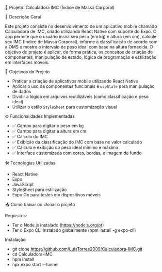 📱 Projeto: Calculadora IMC (Índice de Massa Corporal)


📝 Descrição Geral

Este projeto consiste no desenvolvimento de um aplicativo mobile chamado Calculadora de IMC, criado utilizando React Native com suporte do Expo. O app permite que o usuário insira seu 
peso (em kg) e altura (em cm), calcule seu IMC (Índice de Massa Corporal), informe a classificação de acordo com a OMS e mostre o intervalo de peso ideal com base na altura fornecida.
O objetivo do projeto é aplicar, de forma prática, os conceitos de criação de componentes, manipulação de estado, lógica de programação e estilização em interfaces móveis.



🎯 Objetivos do Projeto

- Praticar a criação de aplicativos mobile utilizando React Native
- Aplicar o uso de componentes funcionais e `useState` para manipulação de dados
- Dividir a lógica em arquivos reutilizáveis (como classificação e peso ideal)
- Utilizar o estilo `StyleSheet` para customização visual



⚙️ Funcionalidades Implementadas

- ✅ Campo para digitar o peso em kg  
- ✅ Campo para digitar a altura em cm  
- ✅ Cálculo do IMC
- ✅ Exibição da classificação do IMC com base no valor calculado  
- ✅ Cálculo e exibição do peso ideal mínimo e máximo 
- ✅ Interface customizada com cores, bordas, e imagem de fundo  



🛠️ Tecnologias Utilizadas

- React Native  
- Expo  
- JavaScript 
- StyleSheet para estilização  
- Expo Go para testes em dispositivos móveis  



📥 Como baixar ou clonar o projeto

Requisitos:
- Ter o Node.js instalado (https://nodejs.org/pt)
- Ter o Expo CLI instalado globalmente (npm install -g expo-cli)

Instalação
- git clone https://github.com/LuisTorres2009/Calculadora-IMC.git
- cd Calculadora-IMC
- npm install
- npx expo start --tunnel
